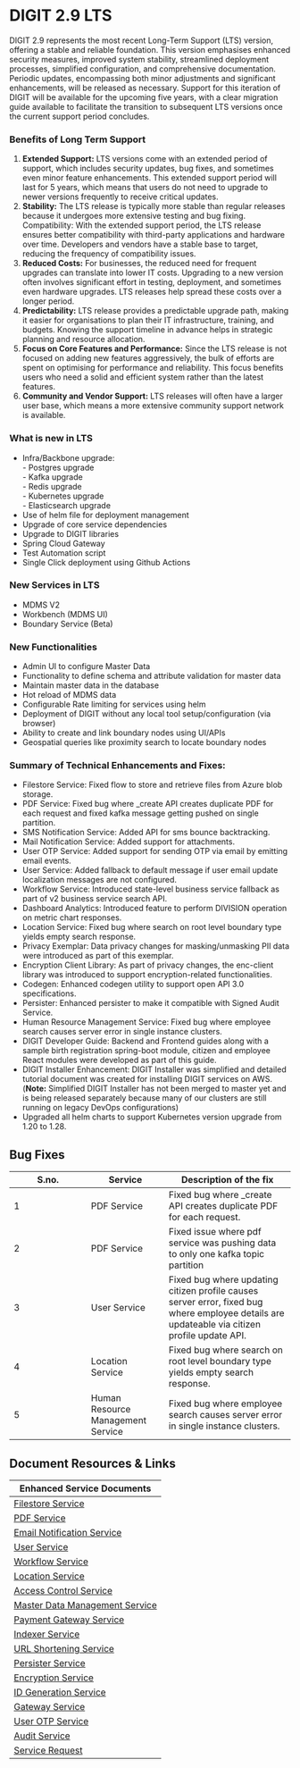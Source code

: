 # DIGIT 2.9 LTS

DIGIT 2.9 represents the most recent Long-Term Support (LTS) version, offering a stable and reliable foundation. This version emphasises enhanced security measures, improved system stability, streamlined deployment processes, simplified configuration, and comprehensive documentation. Periodic updates, encompassing both minor adjustments and significant enhancements, will be released as necessary. Support for this iteration of DIGIT will be available for the upcoming five years, with a clear migration guide available to facilitate the transition to subsequent LTS versions once the current support period concludes.

### Benefits of Long Term Support

1. **Extended Support:** LTS versions come with an extended period of support, which includes security updates, bug fixes, and sometimes even minor feature enhancements. This extended support period will last for 5 years, which means that users do not need to upgrade to newer versions frequently to receive critical updates.
2. **Stability:** The LTS release is typically more stable than regular releases because it undergoes more extensive testing and bug fixing. Compatibility: With the extended support period, the LTS release ensures better compatibility with third-party applications and hardware over time. Developers and vendors have a stable base to target, reducing the frequency of compatibility issues.
3. **Reduced Costs:** For businesses, the reduced need for frequent upgrades can translate into lower IT costs. Upgrading to a new version often involves significant effort in testing, deployment, and sometimes even hardware upgrades. LTS releases help spread these costs over a longer period.
4. **Predictability:** LTS release provides a predictable upgrade path, making it easier for organisations to plan their IT infrastructure, training, and budgets. Knowing the support timeline in advance helps in strategic planning and resource allocation.
5. **Focus on Core Features and Performance:** Since the LTS release is not focused on adding new features aggressively, the bulk of efforts are spent on optimising for performance and reliability. This focus benefits users who need a solid and efficient system rather than the latest features.
6. **Community and Vendor Support:** LTS releases will often have a larger user base, which means a more extensive community support network is available.

### What is new in LTS

* Infra/Backbone upgrade:\
  &#x20;\- Postgres upgrade   \
  &#x20;\- Kafka upgrade\
  &#x20;\- Redis upgrade\
  &#x20;\- Kubernetes upgrade\
  &#x20;\- Elasticsearch upgrade
* Use of helm file for deployment management
* Upgrade of core service dependencies
* Upgrade to DIGIT libraries
* Spring Cloud Gateway
* Test Automation script
* Single Click deployment using Github Actions

### New Services in LTS

* MDMS V2
* Workbench (MDMS UI)
* Boundary Service (Beta)

### New Functionalities

* Admin UI to configure Master Data
* Functionality to define schema and attribute validation for master data
* Maintain master data in the database&#x20;
* Hot reload of MDMS data&#x20;
* Configurable Rate limiting for services using helm&#x20;
* Deployment of DIGIT without any local tool setup/configuration (via browser)
* Ability to create and link boundary nodes using UI/APIs
* Geospatial queries like proximity search to locate boundary nodes

### **Summary of Technical Enhancements and Fixes:**

* Filestore Service: Fixed flow to store and retrieve files from Azure blob storage.
* PDF Service: Fixed bug where \_create API creates duplicate PDF for each request and fixed kafka message getting pushed on single partition.
* SMS Notification Service: Added API for sms bounce backtracking.
* Mail Notification Service: Added support for attachments.
* User OTP Service: Added support for sending OTP via email by emitting email events.
* User Service: Added fallback to default message if user email update localization messages are not configured.
* Workflow Service: Introduced state-level business service fallback as part of v2 business service search API.
* Dashboard Analytics: Introduced feature to perform DIVISION operation on metric chart responses.
* Location Service: Fixed bug where search on root level boundary type yields empty search response.
* Privacy Exemplar: Data privacy changes for masking/unmasking PII data were introduced as part of this exemplar.
* Encryption Client Library: As part of privacy changes, the enc-client library was introduced to support encryption-related functionalities.
* Codegen: Enhanced codegen utility to support open API 3.0 specifications.
* Persister: Enhanced persister to make it compatible with Signed Audit Service.
* Human Resource Management Service: Fixed bug where employee search causes server error in single instance clusters.
* DIGIT Developer Guide: Backend and Frontend guides along with a sample birth registration spring-boot module, citizen and employee React modules were developed as part of this guide.
* DIGIT Installer Enhancement: DIGIT Installer was simplified and detailed tutorial document was created for installing DIGIT services on AWS. (**Note:** Simplified DIGIT Installer has not been merged to master yet and is being released separately because many of our clusters are still running on legacy DevOps configurations)
* Upgraded all helm charts to support Kubernetes version upgrade from 1.20 to 1.28.

## Bug Fixes

<table><thead><tr><th width="122.33333333333331">S.no.</th><th>Service</th><th>Description of the fix</th></tr></thead><tbody><tr><td>1</td><td>PDF Service</td><td>Fixed bug where _create API creates duplicate PDF for each request.</td></tr><tr><td>2</td><td>PDF Service</td><td>Fixed issue where pdf service was pushing data to only one kafka topic partition</td></tr><tr><td>3</td><td>User Service</td><td>Fixed bug where updating citizen profile causes server error, fixed bug where employee details are updateable via citizen profile update API.</td></tr><tr><td>4</td><td>Location Service</td><td>Fixed bug where search on root level boundary type yields empty search response.</td></tr><tr><td>5</td><td>Human Resource Management Service</td><td>Fixed bug where employee search causes server error in single instance clusters.</td></tr></tbody></table>

## Document Resources & Links

| Enhanced Service Documents                                                                                          |
| ------------------------------------------------------------------------------------------------------------------- |
| [Filestore Service](https://core.digit.org/platform/core-services/filestore-service)                                |
| [PDF Service](https://core.digit.org/platform/core-services/pdf-generation-service)                                 |
| [Email Notification Service](https://core.digit.org/platform/core-services/email-notification-service)              |
| [User Service](https://core.digit.org/platform/core-services/user-services)                                         |
| [Workflow Service](https://core.digit.org/platform/core-services/workflow-service)                                  |
| [Location Service](https://core.digit.org/platform/core-services/location-services)                                 |
| [Access Control Service](https://core.digit.org/platform/core-services/access-control-services)                     |
| [Master Data Management Service](https://core.digit.org/platform/core-services/mdms-master-data-management-service) |
| [Payment Gateway Service](https://core.digit.org/platform/core-services/payment-gateway-service)                    |
| [Indexer Service](https://core.digit.org/platform/core-services/indexer-service)                                    |
| [URL Shortening Service](https://core.digit.org/platform/core-services/url-shortening-service)                      |
| [Persister Service](https://core.digit.org/platform/core-services/persister-service)                                |
| [Encryption Service](https://core.digit.org/platform/core-services/encryption-service)                              |
| [ID Generation Service](https://core.digit.org/platform/core-services/id-generation-service)                        |
| [Gateway Service](gateway-deployment-with-spring-cloud.md)                                                          |
| [User OTP Service](https://core.digit.org/platform/core-services/user-otp-service)                                  |
| [Audit Service](https://core.digit.org/platform/core-services/audit-service)                                        |
| [Service Request](https://core.digit.org/platform/core-services/service-request)                                    |

